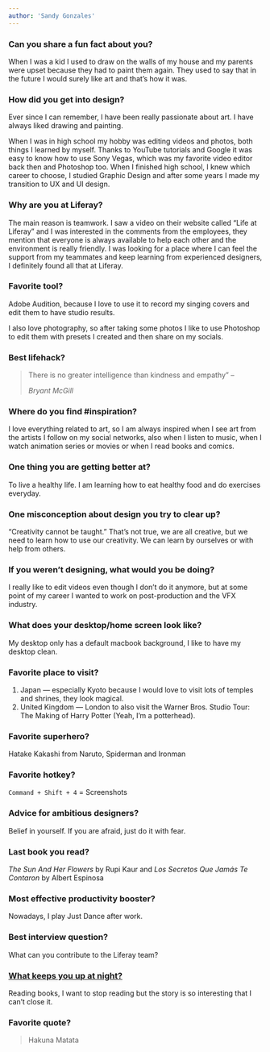 ```yaml
---
author: 'Sandy Gonzales'
---
```


### Can you share a fun fact about you?

When I was a kid I used to draw on the walls of my house and my parents were upset because they had to paint them again. They used to say that in the future I would surely like art and that’s how it was.

### How did you get into design?

Ever since I can remember, I have been really passionate about art. I have always liked drawing and painting. 

When I was in high school my hobby was editing videos and photos, both things I learned by myself. Thanks to YouTube tutorials and Google it was easy to know how to use Sony Vegas, which was my favorite video editor back then and Photoshop too. When I finished high school, I knew which career to choose, I studied Graphic Design and after some years I made my transition to UX and UI design.

### Why are you at Liferay?

The main reason is teamwork. I saw a video on their website called “Life at Liferay” and I was interested in the comments from the employees, they mention that everyone is always available to help each other and the environment is really friendly. I was looking for a place where I can feel the support from my teammates and keep learning from experienced designers, I definitely found all that at Liferay.

### Favorite tool?

Adobe Audition, because I love to use it to record my singing covers and edit them to have studio results. 

I also love photography, so after taking some photos I like to use Photoshop to edit them with presets I created and then share on my socials.

### Best lifehack?

> There is no greater intelligence than kindness and empathy” – 
> 
> <cite>Bryant McGill</cite>

### Where do you find #inspiration?

I love everything related to art, so I am always inspired when I see art from the artists I follow on my social networks, also when I listen to music, when I watch animation series or movies or when I read books and comics.

### One thing you are getting better at?

To live a healthy life. I am learning how to eat healthy food and do exercises everyday.

### One misconception about design you try to clear up?

“Creativity cannot be taught.” That’s not true, we are all creative, but we need to learn how to use our creativity. We can learn by ourselves or with help from others.

### If you weren’t designing, what would you be doing?

I really like to edit videos even though I don’t do it anymore, but at some point of my career I wanted to work on post-production and the VFX industry.

### What does your desktop/home screen look like?

My desktop only has a default macbook background, I like to have my desktop clean.

### Favorite place to visit?

1. Japan — especially Kyoto because I would love to visit lots of temples and shrines, they look magical.
2. United Kingdom — London to also visit the Warner Bros. Studio Tour: The Making of Harry Potter (Yeah, I’m a potterhead).

### Favorite superhero?

Hatake Kakashi from Naruto, Spiderman and Ironman

### Favorite hotkey?

`Command + Shift + 4` = Screenshots

### Advice for ambitious designers?

Belief in yourself. If you are afraid, just do it with fear.

### Last book you read?

*The Sun And Her Flowers* by Rupi Kaur and *Los Secretos Que Jamás Te Contaron* by Albert Espinosa

### Most effective productivity booster?

Nowadays, I play Just Dance after work.

### Best interview question?

What can you contribute to the Liferay team?

### [What keeps you up at night?](http://whatkeepsyouupatnight.io)

Reading books, I want to stop reading but the story is so interesting that I can’t close it.

### Favorite quote?

> Hakuna Matata